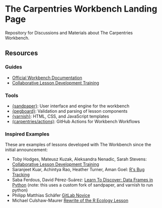 # The Carpentries Workbench Landing Page

Repository for Discussions and Materials about The Carpentries Workbench.

## Resources

### Guides

 - [Official Workbench Documentation](https://carpentries.github.io/sandpaper-docs)
 - [Collaborative Lesson Development Training](https://carpentries.github.io/lesson-development-training/)

### Tools

 - [{sandpaper}](https://carpentries.github.io/sandpaper/): User interface and engine for the workbench
 - [{pegboard}](https://carpentries.github.io/pegboard/): Validation and parsing of lesson components
 - [{varnish}](https://carpentries.github.io/varnish/): HTML, CSS, and JavaScript templates
 - [(carpentries/actions)](https://github.com/carpentries/actions#readme): GitHub Actions for Workbench Workflows


### Inspired Examples

These are examples of lessons developed with The Workbench since the initial announcement: 

 - Toby Hodges, Mateusz Kuzak, Aleksandra Nenadic, Sarah Stevens: [Collaborative Lesson Development Training](https://carpentries.github.io/lesson-development-training/)
 - Saranjeet Kuar, Achintya Rao, Heather Turner, Aman Goel: [R's Bug Tracking](https://contributor.r-project.org/r-bug-tracking-lesson/)
 - Saba Ferdous, David Pérez-Suárez: [Learn To Discover: Data Frames in Python](https://learntodiscover.github.io/lesson2_sandpaper/) (note: this uses a custom fork of sandpaper, and varnish to run python)
- Philipp Matthias Schäfer [GitLab Novice](https://zedif.github.io/gitlab-novice/)
- Michael Culshaw-Maurer [Rewrite of the R Ecology Lesson](https://www.michaelc-m.com/Rewrite-R-ecology-lesson/)
